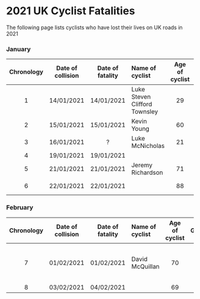 # 2021 UK Cyclist Fatalities

The following page lists cyclists who have lost their lives on UK roads in 2021

### January

| Chronology | Date of collision | Date of fatality | Name of cyclist | Age of cyclist | Gender | Region |Involved vehicle type | News report | Notes |
|:----------:|:-----------------:|:----------------:|:----------------|:--------------:|:------:|:-------|:--------------------:|:------------|:------|
| 1          | 14/01/2021        | 14/01/2021       | Luke Steven Clifford Townsley | 29 | M      | Somerset | SUV                | [Report](https://www.somersetcountygazette.co.uk/news/19043203.luke-steven-clifford-townsley-taunton-died-kingston-st-mary-crash/) |       |
| 2          | 15/01/2021        | 15/01/2021       | Kevin Young     | 60             | M      | Aberdeenshire | N/A                | [Report](https://www.eveningexpress.co.uk/news/scotland/cyclist-dies-after-becoming-unwell-in-aberdeenshire/) | Medical episode |
| 3          | 16/01/2021        | ?                | Luke McNicholas | 21             | M      | Isle of Man | Car                | [Report](https://www.bbc.co.uk/news/world-europe-isle-of-man-55699054) |       |
| 4          | 19/01/2021        | 19/01/2021       |                 |                | M      | London | Lorry                | [Report](https://www.mylondon.news/news/east-london-news/cyclist-dies-after-being-hit-19663597) |       |
| 5          | 21/01/2021        | 21/01/2021       | Jeremy Richardson | 71            | M      | Cumbria | N/A                | [Report](https://cumbriacrack.com/2021/02/02/tributes-to-cyclist-killed-near-wigton-in-crash/) |       |
| 6          | 22/01/2021        | 22/01/2021       |                 | 88             | M      | Stirlingshire | Car           | [Report](https://www.dailyrecord.co.uk/news/scottish-news/cyclist-88-dies-after-horror-23379929) | Solo crash |


### February

| Chronology | Date of collision | Date of fatality | Name of cyclist | Age of cyclist | Gender | Region |Involved vehicle type | News report | Notes |
|:----------:|:-----------------:|:----------------:|:----------------|:--------------:|:------:|:-------|:--------------------:|:------------|:------|
| 7          | 01/02/2021        | 01/02/2021       | David McQuillan | 70             | M      | Lancashire | Fell             | [Report](https://www.lep.co.uk/news/tributes-popular-pendle-cyclist-70-who-tragically-died-after-fall-bike-3121163) | Possible Van was involved in collision |
| 8          | 03/02/2021        | 04/02/2021       |                 | 69             | F      | Leicestershire | Van          | [Report](https://www.bbc.co.uk/news/uk-england-leicestershire-55928738) |      |
